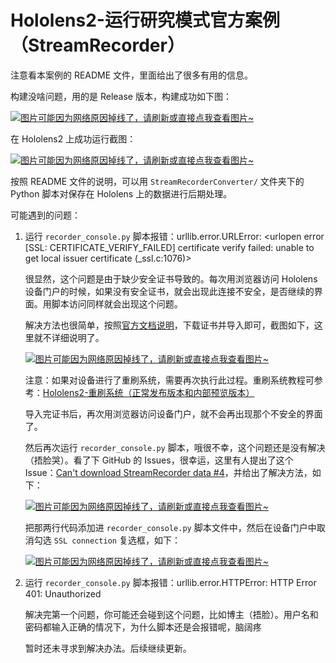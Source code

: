 # Hololens2-运行研究模式官方案例（StreamRecorder）

注意看本案例的 README 文件，里面给出了很多有用的信息。

构建没啥问题，用的是 Release 版本，构建成功如下图：

[![图片可能因为网络原因掉线了，请刷新或直接点我查看图片~](https://cdn.jsdelivr.net/gh/ylsislove/image-home/test/20210304214348.png)](https://cdn.jsdelivr.net/gh/ylsislove/image-home/test/20210304214348.png)

在 Hololens2 上成功运行截图：

[![图片可能因为网络原因掉线了，请刷新或直接点我查看图片~](https://cdn.jsdelivr.net/gh/ylsislove/image-home/test/20210304214425.jpg)](https://cdn.jsdelivr.net/gh/ylsislove/image-home/test/20210304214425.jpg)

按照 README 文件的说明，可以用 `StreamRecorderConverter/` 文件夹下的 Python 脚本对保存在 Hololens 上的数据进行后期处理。

可能遇到的问题：
1. 运行 `recorder_console.py` 脚本报错：urllib.error.URLError: <urlopen error [SSL: CERTIFICATE_VERIFY_FAILED] certificate verify failed: unable to get local issuer certificate (_ssl.c:1076)>

    很显然，这个问题是由于缺少安全证书导致的。每次用浏览器访问 Hololens 设备门户的时候，如果没有安全证书，就会出现此连接不安全，是否继续的界面。用脚本访问同样就会出现这个问题。

    解决方法也很简单，按照[官方文档说明](https://docs.microsoft.com/zh-cn/windows/mixed-reality/develop/platform-capabilities-and-apis/using-the-windows-device-portal#security-certificate)，下载证书并导入即可，截图如下，这里就不详细说明了。

    [![图片可能因为网络原因掉线了，请刷新或直接点我查看图片~](https://cdn.jsdelivr.net/gh/ylsislove/image-home/test/20210304215313.png)](https://cdn.jsdelivr.net/gh/ylsislove/image-home/test/20210304215313.png)

    注意：如果对设备进行了重刷系统，需要再次执行此过程。重刷系统教程可参考：[Hololens2-重刷系统（正常发布版本和内部预览版本）](./../2021-03-02/Hololens2-重刷系统（正常发布版本和内部预览版本）.md)

    导入完证书后，再次用浏览器访问设备门户，就不会再出现那个不安全的界面了。

    然后再次运行 `recorder_console.py` 脚本，哦很不幸，这个问题还是没有解决（捂脸哭）。看了下 GitHub 的 Issues，很幸运，这里有人提出了这个 Issue：[Can't download StreamRecorder data #4](https://github.com/microsoft/HoloLens2ForCV/issues/4)，并给出了解决方法，如下：

    [![图片可能因为网络原因掉线了，请刷新或直接点我查看图片~](https://cdn.jsdelivr.net/gh/ylsislove/image-home/test/20210304220823.png)](https://cdn.jsdelivr.net/gh/ylsislove/image-home/test/20210304220823.png)

    把那两行代码添加进 `recorder_console.py` 脚本文件中，然后在设备门户中取消勾选 `SSL connection` 复选框，如下：

    [![图片可能因为网络原因掉线了，请刷新或直接点我查看图片~](https://cdn.jsdelivr.net/gh/ylsislove/image-home/test/20210304221212.png)](https://cdn.jsdelivr.net/gh/ylsislove/image-home/test/20210304221212.png)

2. 运行 `recorder_console.py` 脚本报错：urllib.error.HTTPError: HTTP Error 401: Unauthorized

    解决完第一个问题，你可能还会碰到这个问题，比如博主（捂脸）。用户名和密码都输入正确的情况下，为什么脚本还是会报错呢，脑阔疼

    暂时还未寻求到解决办法。后续继续更新。
